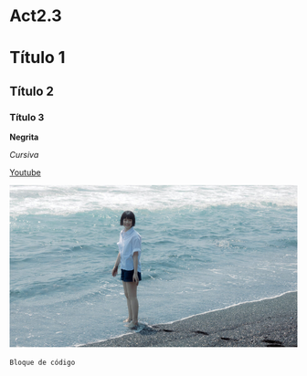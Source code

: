 # Act2.3

# Título 1

## Título 2

### Título 3

**Negrita**

_Cursiva_

[Youtube](https://www.youtube.com/)

![Hanni](Hanni.jpeg)

`Bloque de código`